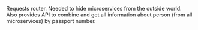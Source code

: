Requests router. Needed to hide microservices from the outside world.  
Also provides API to combine and get all information about person (from all microservices) by passport number. 
